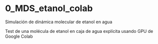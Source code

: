 # 0_MDS_etanol_colab
Simulación de dinámica molecular de etanol en agua

Test de una molécula de etanol en caja de agua explícita usando GPU de Google Colab

